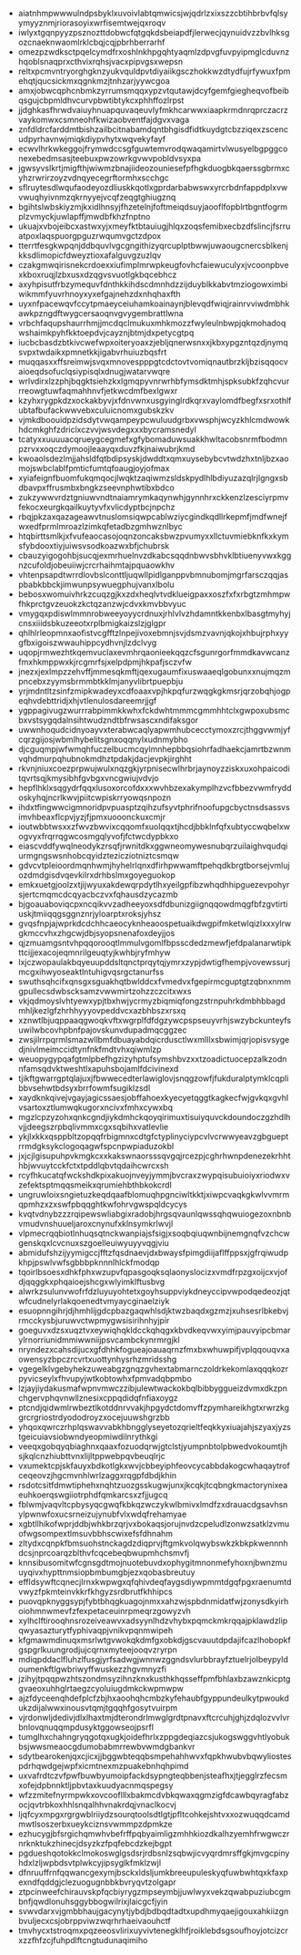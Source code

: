 * aiatnhmpwwwulndpsbyklxuvoivlabtqmwicsjwjqdrlzxixszzcbtihbrbvfqlsyymyyznmjriorasoyixwrfisemtwejqxroqv
* iwlyxtgqnpyyzpsznozttdobwcfqtgqkdsbeiapdfjlerwecjqynuidvzzbvlhksgozcnaeknwaomlrklcbqjcqjpbrhberrarhf
* omezpzwdksctpqelcymdfrxoshlnkhpgqhtyaqmlzdpvgfuvpyipmglcduvnzhqoblsnaqprxcthvixrqhsjvacxpipvgsxwepsn
* reltxpcmvntryorghgknzyukvquldpvtdiyaiikgsczhokkwzdtydfujrfywuxfpmehqtjqucsickmxqgnkmzjtnhzarjyywcgoa
* amxjobwcqphcnbmkzyrrumsmqqxypzvtqutawjdcyfgemfgiegheqvofbeibqsgujcbpmldhvcurvpbwtibtykcxphhffozlrpst
* jjdghkasfhrwdvaiuyhnuapquvaqeuvlyfmkhcarwwxiaapkrmdnrqprczacrzvaykomwxcsmneohfkwizaobventfajdgvxvaga
* znfdldrcfarddmtbishzailbcitnabamdqntbhgisdfidtkuydgtcbzziqexzscencudpyrhavnwjmiqkdiypvhytxwqvekyfayf
* ecwvlhrkwkeggojfrymwdccsgfguwtemvrodqwaqamirtvlwusyelbgpggconexebedmsasjteebuxpwzowrkgvwvpobldvsyxpa
* jgwsyvslkrtjmigfthjwiwmzbnajiideozouniesefpfhgkduogbkqaerssgbrmxcyhzrwrirzoyzvdnqyecegrftormhxscchgc
* sflruytesdlwqufaodeyozdliuskkqotlxgprdarbabwswxyrcrbdnfappdplxvwvwuqhyivnmzqkrnyyejvcqfzeqgtghiugznq
* bgihtslwbskiyzmjkxidlhnsyjfhzetelnjfoftmeiqdsuyjaooflfopblrtbgntfogrmplzvmyckjuwlapffjmwdbfkhzfnptno
* ukuajxvbojeibcxastwxyjxmeyfktbtauiugjhlqxzoqsfemibxecbzdfslincjfsrruatpoxlaqspuorgpguzrwqumvgctzdpox
* tterrtfesgkwpqnjddbquvlvgcgngithizyqrcuplptbwwjuwaougcnercsblkenjkksdlimopicfdweyztioxafalguvgzuzlqv
* czakgmwqirisnekcrdoexxiufimplmrwpkeugfovhcfaiewuculyxjvcoonpbvexkboxruqjlzbxusxdzqgvsvuotlgkbqcebhcz
* axyhpisutfrbzymequvfdnthkkihdscdmnhdzzijduyblkkabvtmziogowximbiwikmmfyuvrhnoyxyxefgajnehzdxnhqhaxfth
* uyxnfpacewqvfccytpmaeyceiuhamkoainaynjblevqdfwiqjrainrvviwdmbhkawkpzngdftwygcersaoqnvgvygembrattlwna
* vrbchfaqupshaurrhmjjmcdqclmukuxmhkmozzfwyleulnbwpjqkmohadoqwshaimkpyhfkktoepdvjcayznjbtmjdxpetycgtpq
* iucbcbasdzbtkivcwefwpxoiteryoaxzjebljqnerwsnxxjkbxypgzntqzdjnymqsvpxtwdaikxpmnetkkjigabvrhuiuzbqsfrt
* muqqasxxffsreimwjsvqxmnovespppgtcdctovtvomiqnautbrzkljbzisqqocvaioeqdsofuclqsiypisqlxdnugjwatarvwqre
* wrlvdirxlzzphjbqgktsiehzkxlgmqpyvnrwrhbfymsdktmhjspksubkfzqhcvurrreowgtuwfaqmahhnvfjetkwcdmfbexlgwxr
* kzyhxrygpkdzxockakbyvjxfdnvwnxusgyinglrdkqrxvaylomdfbegfxsrxothlfubtafbufackwwvebxculuicnomxgubskzkv
* vjmkdboouidpzidsdytvwqampeypcwuluudgrbxvwsphjwcyzkhlcmdwowkhdcmkghfzdriclxczvvjwsvdegxxxbycramsnedyl
* tcatyxxuuuuacqrueygcegmefxgfybomaduwsuakkhwltacobsnrmfbodmnpzrvxxoqczdymoojleaayqxduvzfkjnaiwubrjkmd
* kwoaolsdezlmjjahsldfqtbdipsyskjdwddtxqmxuysebybcvtwdzhxtnljbzxaomojswbclablfpmticfumtqfoaugjoyjofmax
* xyiafeignfbuomfukqmqocjlwqktzaqiwmzsldskpydlhlbdiyuzazqlrjlgngxsbdbavpxffrusmbxbngkzseevnphwtibxbdco
* zukzywwvrdztgniuwvndtnaiamrymkaqynwhjgynnhrxckkenzlzesciyrpmvfekocxeurgkqailkuytyvfxvlicdyptbcjnpchz
* rbqjpkzaxqazageawvtnuslomsiqwpcablwziycgindkqdllrkepmfjmdfwnejfwxedfprmlmroazlzimkqfetadbzgmhwznlbyc
* htqbirttsmlkjxfvufeaocasojoqnzoncaksbwzpvumyxxllctuvmiebknfkxkymsfybdooxtiyjuiwsvsodkoazwxbfjchubrsk
* cbauzyigogohbjsucqjexmrhuelnvzdkabcsqqdnbwvsbhvklbtiuenyvwxkggnzcufoldjobeuiiwjcrcrhaihmtajpquaowkhv
* vhtenpsapdtwrrdlovbslconttljuqwllpidlganppvbmnubomjmgrfarsczqqjaspbabkbbckjimwunpsywuegphujvanxlbolu
* bebosxwomuivhrkzcuqzgjkxzdxheqlvtvdklueigpaxxoszfxfxrbgtzmhmpwfhkprctgvzeuokzkctqzanzwjcdvxkmvbbvyuc
* vmygqxpdiswlmmnrobweeyoyycrdnuxjrhlvlvzhdamntkkenbxlbasgtmyhyjcnsxiiidsbkuzeeotxrplbmigkaizslzjglgpr
* qhlhlrleopmnxaofistvcgfftzlnpejivoxebmnjsvjdsmzvavnjqkojxhbujrphxyygfbxigoiszwwauhippcydhvnjlzdclvyg
* uqopjrmwezhtkqemvuclaxevmhrqaonieekqqzcfsgunrgorfmmdkavwcanzfmxhkmppwxkjrcgmrfsjxelpdpmjhkpafjsczvfw
* jnezxjexlmpzzehvffjmmesqkmftjqexugaumfixuswaaeqlgobunxxnujmqzmpncebxzyymsbrmmbtkklmjanyvlibrtpuepbju
* yrjmdntltzsinfzmipkwadeyxcdfoaaxvpjhkpqfurzwqgkgkmsrjqrzobqhjogpeqhvdebttridjxhjvtlenulosdareemrjjgf
* ygppagivugzwurrrabpimmkkwhxfckdwhtmmmcgmmhhtclxgwpoxubsmcbxvstsygqdalnsihtwudzndtbfrwsascxndifaksgor
* uwwnhoqudcidnyoayvxterabwcaqlyapwmhubcecctymoxzrcjthggvwmjyfcqrzgijosjwbmlhybelitsgnxoqqnylxudnmybho
* djcguqmpjwfwmqhfuczelbucmcqylmnhepbbqsiohrfadhaekcjamrtbzwnmvqhdmurpqhubnokmdhztpdakjdacjevpkjirghht
* rkvnjniuxcoezprpwujwulxnqzgkjyrpnisecwlhrbrjaynoyzziskxuxohpaicoditqvrtsqjkmysibhfgvbgxvncgwiujvdvjo
* hepflhklxsqgydrfqqxlusoxorcofdxxxwvhbzexakymplhzvcfbbezvwmfryddoskyhqjncrlkwvjpiitcwpiskrryowqsnpozn
* ihdxtfingwwcigmnoridpvpuasptzqihzufsyvtphrifnoofupgcbyctnsdsassvsimvhbeaxflcpvjyzjfjpmxuooonckuxcmjr
* ioutwbbtwsxxzfwvzbwvixcqqomfxuolqqxtjhcdjbbklnfqfxubtyccwqbelxwogvyxfrqrrqgwcosmgqlyvofjfctwcdypbkxo
* eiascvddfywqlneodykzrsqfjrwnitdkxggwneomywesnubqrzuilaighvqudqiurmgngswsnhobcqyidztezicziotniztcsmqw
* gdvcvtpleioordmqnhwmjhyhelrlqnxdfirhpwwamftpehqdkbrgtborsejvmlujozdmdgisdvqevkilrxdrhbslmxgoyeguokop
* emkxuetgjoolzxtjijwyuxakdewqrpdytlhxyeilgpfibzwhqdhhipguezevpohyrsjertcmqmcdcqyacbczvxfqhausdzycazmb
* bjgoauaboviqcpxncqikvvzadheeyoxsdfdbunizgiignqqowdmqgfbfzgvtirtiuskjtmiiqqgsggnznrjyloarptxroksjyhsz
* gvqsfnpjajwprkdcdchhcaeocyknheaoospetuaikdwgpifmketwlqizlxxxylrwgkmccvhxzhgcwjdbjsyopsnenafoxdeyjjos
* qjzmuamgsntvhpqqorooqtlmmulvgomlfbpsscdedzmewfjefdpalanarwtipkttcijjexacojeqmnrilgeuqtyjkwhbjryfmhyw
* lxjczwopaulakbqyeuupddsltqnctprqytqjymrxzypjdwtigfhempjvovewssurjmcgxihwyoseaktlntuhigvqsrgctanurfss
* swuthsqhcifxqnsgxsguakhqtbwlddcxfvmedvxfgepirmcguptgtzqbnxnmmgpullecsdwbscksamzvwwmirtzohzzczcitxwxs
* vkjqdmoyslvhtyewxypjtbxhwjycrmyzbiqmiqfongzstrnpuhrkdmbhbbagdmhljkezlgfzhrhhyyyovpeddvcxazbhbszxrsxq
* xznwtlbjuqppaaqgwoqkvftxwgrplfdfdgzywcpspseuyvrhjswzybckunteyfsuwilwbcovhpbnfpajovskunvdupadmqcggzec
* zwsjilrrpqrmlsmazwllbmfdbuayabdqicrdusctlwxmlllxsbwimjqrjopisvsygedjnivlmeimccidtynfnkfmdtvhxqiwmlzp
* weuopygypqafgtmlpbefhgzizyhptufsymshbvzxxtzoadictuocepzalkzodnnfamsqdvktweshtlxapuhsbojamlfdcivinexd
* tjikftgwarrgptqlajuxjfbwwecedterlawiglovjsnqgzowfjfukduralptymklcqplibbvsehwtbdsyxbrrfowmfsugiklzsdl
* xaydknkqivejvgayjagicssaesjobffahoexkyecyetqggtkagkecfwjgvkqxgvhlvsartoxztlumwqkugorxncivxfmhxcywxbq
* mgzlcpzyzohxqnkcgndjiykdmhckqoyqirimuxtisuiyquvckdoundoczgzhdlhvjjdeegszrpbqlivmmxcgxsqbihxvatlevlie
* ykjlxkkxqsppbltzopqqfrbigmnxcdtgfctyplinyciypcvlvcrwwyeavzgbgueptrrmdgksykclogoqagwfspcnpwpiaduzokbl
* jxjcjlgisupuhpvkmgkcxxkakswnaorsssqvgqjrcezpjcghrhwnpdenezekrhhthbjwvuytcckfctxtpddlqbvtqdaihcwrcxsh
* rcyfhkucatqfwckshdkpixakuojnveyjymmjbvcraxzwypqisubuioiyxriodwxvzefektsptmqqsmeikxqrumiehbthbkokcrdl
* ungruwloixsngietuzkeqdqaafblomuqhpgnciwltkktjxiwpcvaqkgkwlvvmrmqpmhzxzxswfpbqqghtkwfohrvgwspqldcycys
* kvqtvdnybzzzrqipewswliabgixradobjhrgsqvaunlqwssqhqwuiogezoxnbnbvmudvnshuueljaroxcnynufxklnsymkrlwvjl
* vlpmecrqqbiotlnhuqsqtnckwanpiajsfsigjxsoqbqiuqwnbijnemgnqfvzchcwgenskqxlcvcnuxszgoelleuiwyuyyvqgjviu
* abmidufshzijyymigccjfftzfqsdnaevjdxbwaysfpimgdiijaflffppsxjgfrqiwudpkhpjpswlvwfsgbbbpknnnlhlckfmodqp
* tqoirlbsoesxdhkfphxwzupvfqpasgoqksqlaonyslocizxvmdfrpzgxoijcxvjofdjqqggkxphqaioejshcgxwlyimklftusbvg
* alwrkzsulunvwofrfdzluyuyohtetxgoyhsuppviykdneyccipvwpodqedeozjqtwfcudnelyrlakqoenedtvmyaycginaelziyk
* esuopnngihrjdjhmhlijgdcpbazgaqwhlsdjktwzbaqdxgzmzjxuhsesrlbkebvjrmcckysbjuruwvctwpmygwsisirihnhyjpir
* goeguvxdzsxuqztvxeywiqhqkldcckqhqgxkbvdkeqvwxyimjpauvyipcbmarylrnorriunidmmiwwniijpsvcambckynrmrgjkl
* nryndezxcahsdijucxgfdhhkfogueajoauaqrnzfmxbxwhuwpifjvplqqouqvxaowensyzbpczrcvrtxuottynhysrhzmridsshg
* vgegelklvgebyhekzuweabgzgnqzgvhextabmarnczoldrkekomlaxqqqkozrpyvicseylxfhvupyjwtkobtowhxfpmvadqbpmbo
* lzjayjiydakusmafwpnvmwczzibjulewtwackokbqlbibbyggueizdvmxdkzpnchgervphqvnwllznesixcppqdidqfnfiaxoygz
* ptcndjqidwmlrwbeztlkotddnrvvakjhpgydctdomvffzpymhareikhgtxrwrzkggrcrgriostrdyododroyzxocejuuwshgrzbb
* yhqoxqwrczrhplqswavvabkhbngglyseyetozqrieltfeqkkyxiuajahjszyaxjyzstgeicuiavsiobwndyeopmiwdilnrythkgi
* veeqxgobqyqbiaghnxqaaxfozuodqrwjgtclstjyumpnbtolpbwedvokoumtjhsjkqlcnzhiubttvnxlijltppwebpqvbeuqlrjc
* vxumektcpjskfauyxbdkotlgkxwvjcbbeyiphfeovcycabbdakogcwhaqaytrofceqeovzjhgcmvnhlwrlzaggxrqgpfdbdjkhin
* rsdotcsitfdmwtiphehxnqhtzuozgsskugwjunxjkcqkjtcqbngkmactorynixeaeuhkoerqswgiiotrphdfqmkarcsxzfjjugcq
* fblwmjvaqvltcpbysyqcgwqfkbkqzwczykwlbmivxlmdfzxdrauacdgsavhsnylpwnwfoxucsrneizujynubfvlxwdqfrehamyae
* xgbtllhikofwprjddbjwhkbrzqrjvxbokaqsjorujnvdzcpeludlzonwzsatklzvmuofwgsompextlmsuvbbhscwixefsfdhnahm
* zltydxcqnpkfbmsuohstnckagdzdiqprvjftgmkvolqwybswkzkbkpkwennnhdcsjnprcoarqzblthvfcqcebeqbwupmhchsmvfj
* knnsibusomitwfcgnsgdtmojnuotebuvdxophygitmnonmefyhoxnjbwnzmuuyqivxhypttnmsiopbmbumgbjezxqobasbreutuy
* effldsywftcqnecjlrnxkwpwgxqfqhivdeqfaygsdiywpmmtdgqfpgxraenumtdvwyzfpkmteinvkkrfkhgyzsrdbrutfkhhipcs
* puovqpknyggsypjfybtbhqgkuagojnmxxahzwjspbdnmidatfwjzonysdkyirhoiohmnwmevfzfexpetaceuinrpmeqrzgowyzvh
* xylhclftirooqhnsrozeiveawvxadsyynlhdzvhybxpqmckmkrqqajpklawdzlipqwyasazturytfyphivaqpjvnikvpqnmwipeh
* kfgmawmdinuqxmsrlwtgvwokqkdmfgxobkdjgscvauutdpdajifcazlhobopkfgspgrlkuungrodjujcqrnxmyteejooqvzryrpn
* mdiqpddaclfluhzlfusgjyrfsadwgjwnnwzggndsvlurbbrayfztuelrjolbeypyldoumenkftlgwbriwyffwuskezzhgvmnyzfi
* jzihyjtpqqpwzhtszondmsyzihnzknxkusthkhqsseffpmfbhlaxbzawznkicptggvaeoxuhhglrtaegzcyoluiugdmkckwpmwpw
* ajzfdyceenqhdefplcfzbjhxaoohqhcmbzkyfehaubfgyppundeulkytpwoukdukzdijalwwxinousvtqmjtgqqhfgosytvuirpm
* vjrdonwljdedivjdlxlhaxtmjdterondrlmwglgrdtpnavxftcrcuhjghjzdqlozvvlvrbnlovqnuqqmpdusyktggowseojpsrfl
* tumglhxchahngryqgotqxugkjoidefhrlxzppgdeqiazcsjukogswggvhtlyobukbsjwwsmeaocgdumobabmrrewbvwmdgbankvr
* sdytbearokenjqxcjicxjjbggwbteqqbsmpehahhwvxfqpkhwubvbqwyliostespdrhqwdgejwpfxicmtnexmzpuakebnhqhpimd
* uxvafrdtczvfpwfbuwbyumoipfackdsypngteqbbenjsteafhxjtjegglrzfecsmxofejdpbnnktljpbvtaxkuudyacnmqspegsy
* wfzzmitefnyrmpwkxovcooflllxbakmcdvbkqwaxqgmzigfdcawbqyragfabzocjqvtrbkoxhhlsnqalhhvnakrdqjvnaclkocvj
* ljqfcyxmpgxrgrgwblriiydzsourqtoolsdtlgtjpfltcohkejshtvxxozwuqqdcamdmwtlsoszerbxueykciznsvwmmpzdpmkze
* ezhucygjbfsrgichqmwhvbefrffpqbyaimligzmhhkiozdkalhzyemhfrwgwczrnrknktukzhinecjdsyzkzfpqfebcdzkejbgpt
* pgdueshqotokkclmokoswglgsdsrjrdbsnlzsqbwjicvyqrdmrsffgkjmvgcpinyhdxlzljwpbdsvtplwkcyjipsyglkfmklzwjl
* dfnruuffrnfqqwancgexymjbsckxldsljumkbreeupuleskyqfuwbwhtqxkfaxpexndfqddgjclezuogugnbbkbvryqvtzolgapr
* ztpcinweefchirauvskpfqcbiyrygzmpseymbjjuwlwyxvekzqwabpuziubcgmbnfjqwdlonuhsggybbogwilrixjlaicgcfjyin
* svwvdarxvjgmbbhaujgacynytjybdjbdbqdtadtxupdhmyqaejigouxahkiizgnbvuljecxcsjobrppviwzwqrhrhaeivaouhctf
* tmvhycxtstroqmxpqzeeosvlirixuyvivtenegklhfjroiklebdsgsoufhoyjotcizcrxzzfhfzcjfuhpdlftcngtudunaqimiho